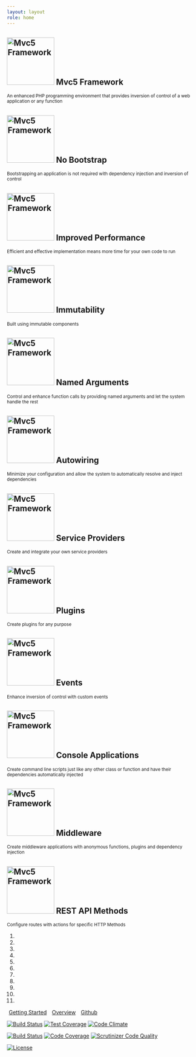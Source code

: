 ```yaml
---
layout: layout
role: home
---
```

<section id="page-header" class="bg-purple text-white mb-4 pt-3 px-3 pb-1">
    <div id="slides" class="container carousel slide" data-ride="carousel">
        <!-- Wrapper for slides -->
        <div class="carousel-inner" role="listbox">
            <div class="carousel-item active">
                <h1 class="display-4">
                    <img src="{{ site.baseUrl }}/images/mvc5.png" width="125" height="125" title="Mvc5 Framework">
                    Mvc5 Framework
                </h1>
                <small class="font-italic">An enhanced PHP programming environment that provides inversion of control of a web application or any function</small>
            </div>
            <div class="carousel-item">
                <h1 class="display-4">
                    <img src="{{ site.baseUrl }}/images/mvc5.png" width="125" height="125" title="Mvc5 Framework">
                    No Bootstrap
                </h1>
                <small class="font-italic">Bootstrapping an application is not required with dependency injection and inversion of control</small>
            </div>
            <div class="carousel-item">
                <h1 class="display-4">
                    <img src="{{ site.baseUrl }}/images/mvc5.png" width="125" height="125" title="Mvc5 Framework">
                    Improved Performance
                </h1>
                <small class="font-italic">Efficient and effective implementation means more time for your own code to run</small>
            </div>
            <div class="carousel-item">
                <h1 class="display-4">
                    <img src="{{ site.baseUrl }}/images/mvc5.png" width="125" height="125" title="Mvc5 Framework">
                    Immutability
                </h1>
                <small class="font-italic">Built using immutable components</small>
            </div>
            <div class="carousel-item">
                <h1 class="display-4">
                    <img src="{{ site.baseUrl }}/images/mvc5.png" width="125" height="125" title="Mvc5 Framework">
                    Named Arguments
                </h1>
                <small class="font-italic">Control and enhance function calls by providing named arguments and let the system handle the rest</small>
            </div>
            <div class="carousel-item">
                <h1 class="display-4">
                    <img src="{{ site.baseUrl }}/images/mvc5.png" width="125" height="125" title="Mvc5 Framework">
                    Autowiring
                </h1>
                <small class="font-italic">Minimize your configuration and allow the system to automatically resolve and inject dependencies</small>
            </div>
            <div class="carousel-item">
                <h1 class="display-4">
                    <img src="{{ site.baseUrl }}/images/mvc5.png" width="125" height="125" title="Mvc5 Framework">
                    Service Providers
                </h1>
                <small class="font-italic">Create and integrate your own service providers</small>
            </div>
            <div class="carousel-item">
                <h1 class="display-4">
                    <img src="{{ site.baseUrl }}/images/mvc5.png" width="125" height="125" title="Mvc5 Framework">
                    Plugins
                </h1>
                <small class="font-italic">Create plugins for any purpose</small>
            </div>
            <div class="carousel-item">
                <h1 class="display-4">
                    <img src="{{ site.baseUrl }}/images/mvc5.png" width="125" height="125" title="Mvc5 Framework">
                    Events
                </h1>
                <small class="font-italic">Enhance inversion of control with custom events</small>
            </div>
            <div class="carousel-item">
                <h1 class="display-4">
                    <img src="{{ site.baseUrl }}/images/mvc5.png" width="125" height="125" title="Mvc5 Framework">
                    Console Applications
                </h1>
                <small class="font-italic">Create command line scripts just like any other class or function and have their dependencies automatically injected</small>
            </div>
            <div class="carousel-item">
                <h1 class="display-4">
                    <img src="{{ site.baseUrl }}/images/mvc5.png" width="125" height="125" title="Mvc5 Framework">
                    Middleware
                </h1>
                <small class="font-italic">Create middleware applications with anonymous functions, plugins and dependency injection</small>
            </div>
            <div class="carousel-item">
                <h1 class="display-4">
                    <img src="{{ site.baseUrl }}/images/mvc5.png" width="125" height="125" title="Mvc5 Framework">
                    REST API Methods
                </h1>
                <small class="font-italic">Configure routes with actions for specific HTTP Methods</small>
            </div>
        </div>
        <!-- Indicators -->
        <ol class="carousel-indicators position-relative">
            <li data-target="#slides" data-slide-to="0" class="active"></li>
            <li data-target="#slides" data-slide-to="1"></li>
            <li data-target="#slides" data-slide-to="2"></li>
            <li data-target="#slides" data-slide-to="3"></li>
            <li data-target="#slides" data-slide-to="4"></li>
            <li data-target="#slides" data-slide-to="5"></li>
            <li data-target="#slides" data-slide-to="6"></li>
            <li data-target="#slides" data-slide-to="7"></li>
            <li data-target="#slides" data-slide-to="8"></li>
            <li data-target="#slides" data-slide-to="9"></li>
            <li data-target="#slides" data-slide-to="10"></li>
        </ol>            
    </div>
</section>
<section class="container text-center pb-5">
    <p class="py-5">
        <a style="margin:5px" class="btn btn-outline-secondary btn-lg" href="/getting-started" role="button"><span class="fa fa-send"></span> Getting Started</a>
        <a style="margin:5px" class="btn btn-outline-secondary btn-lg" href="/overview" role="button"><span class="fa fa-book"></span> Overview</a>
        <a style="margin:5px" class="btn btn-outline-secondary btn-lg" href="https://github.com/mvc5/mvc5" role="button"><span class="fa fa-github"></span> Github</a>
    </p>
    <p>
        <a href="https://travis-ci.org/mvc5/mvc5"><img src="https://api.travis-ci.org/mvc5/mvc5.svg" alt="Build Status"></a>
        <a href="https://codeclimate.com/github/mvc5/mvc5"><img src="https://codeclimate.com/github/mvc5/mvc5/badges/coverage.svg" alt="Test Coverage"></a>
        <a href="https://codeclimate.com/github/mvc5/mvc5"><img src="https://codeclimate.com/github/mvc5/mvc5/badges/gpa.svg" alt="Code Climate"></a>
    </p>
    <p>
        <a href="https://scrutinizer-ci.com/g/mvc5/mvc5/build-status/master"><img src="https://scrutinizer-ci.com/g/mvc5/mvc5/badges/build.png?b=master" alt="Build Status"></a>
        <a href="https://scrutinizer-ci.com/g/mvc5/mvc5/?branch=master"><img src="https://scrutinizer-ci.com/g/mvc5/mvc5/badges/coverage.png?b=master" alt="Code Coverage"></a>
        <a href="https://scrutinizer-ci.com/g/mvc5/mvc5/?branch=master"><img src="https://scrutinizer-ci.com/g/mvc5/mvc5/badges/quality-score.png?b=master" alt="Scrutinizer Code Quality"></a>
    </p>
    <p>
        <a href="https://packagist.org/packages/mvc5/mvc5"><img src="https://img.shields.io/:license-mit-blue.svg" alt="License"></a>
    </p>
</section>

